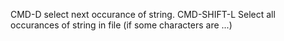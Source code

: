 CMD-D select next occurance of string.
CMD-SHIFT-L Select all occurances of string in file (if some characters are ...)
